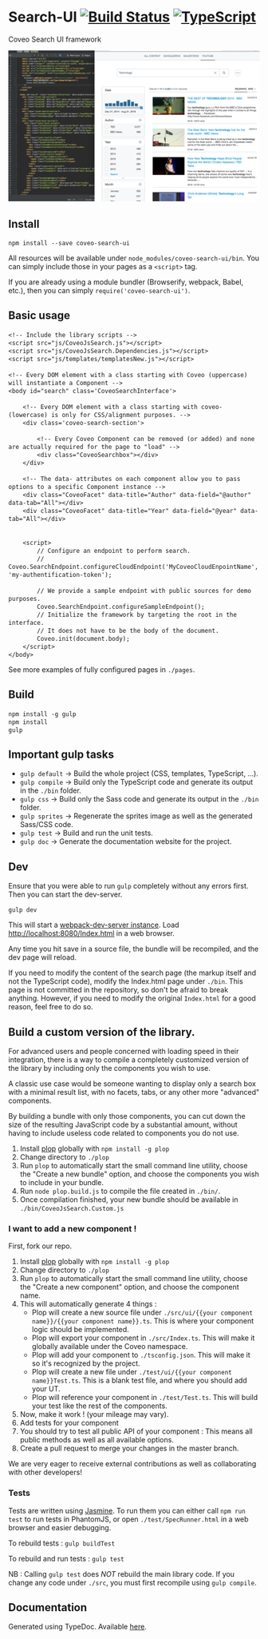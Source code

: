 # Search-UI [![Build Status](https://travis-ci.org/coveo/search-ui.svg?branch=master)](https://travis-ci.org/coveo/search-ui) [![TypeScript](https://badges.frapsoft.com/typescript/version/typescript-v18.svg?v=100)](https://github.com/ellerbrock/typescript-badges/)
Coveo Search UI framework

<img src='./docs/readme.png' />

## Install
    npm install --save coveo-search-ui

All resources will be available under `node_modules/coveo-search-ui/bin`. You can simply include those in your pages as a `<script>` tag.

If you are already using a module bundler (Browserify, webpack, Babel, etc.), then you can simply `require('coveo-search-ui')`.

## Basic usage

```
<!-- Include the library scripts -->
<script src="js/CoveoJsSearch.js"></script>
<script src="js/CoveoJsSearch.Dependencies.js"></script>
<script src="js/templates/templatesNew.js"></script>

<!-- Every DOM element with a class starting with Coveo (uppercase) will instantiate a Component -->
<body id="search" class='CoveoSearchInterface'>

    <!-- Every DOM element with a class starting with coveo- (lowercase) is only for CSS/alignment purposes. -->
    <div class='coveo-search-section'>

        <!-- Every Coveo Component can be removed (or added) and none are actually required for the page to "load" -->
        <div class="CoveoSearchbox"></div>
    </div>

    <!-- The data- attributes on each component allow you to pass options to a specific Component instance -->
    <div class="CoveoFacet" data-title="Author" data-field="@author" data-tab="All"></div>
    <div class="CoveoFacet" data-title="Year" data-field="@year" data-tab="All"></div>


    <script>
        // Configure an endpoint to perform search.
        // Coveo.SearchEndpoint.configureCloudEndpoint('MyCoveoCloudEnpointName', 'my-authentification-token');

        // We provide a sample endpoint with public sources for demo purposes.
        Coveo.SearchEndpoint.configureSampleEndpoint();
        // Initialize the framework by targeting the root in the interface.
        // It does not have to be the body of the document.
        Coveo.init(document.body);
    </script>
</body>

```

See more examples of fully configured pages in `./pages`.

## Build
    npm install -g gulp
    npm install
    gulp

## Important gulp tasks
* `gulp default` -> Build the whole project (CSS, templates, TypeScript, ...).
* `gulp compile` -> Build only the TypeScript code and generate its output in the `./bin` folder.
* `gulp css` -> Build only the Sass code and generate its output in the `./bin` folder.
* `gulp sprites` -> Regenerate the sprites image as well as the generated Sass/CSS code.
* `gulp test` -> Build and run the unit tests.
* `gulp doc` -> Generate the documentation website for the project.

## Dev

Ensure that you were able to run `gulp` completely without any errors first. Then you can start the dev-server.

    gulp dev

This will start a [webpack-dev-server instance](https://webpack.github.io/docs/webpack-dev-server.html).
Load [http://localhost:8080/Index.html](http://localhost:8080/Index.html) in a web browser.

Any time you hit save in a source file, the bundle will be recompiled, and the dev page will reload.

If you need to modify the content of the search page (the markup itself and not the TypeScript code), modify the Index.html page under `./bin`. This page is not committed in the repository, so don't be afraid to break anything. However, if you need to modify the original `Index.html` for a good reason, feel free to do so.

## Build a custom version of the library.

For advanced users and people concerned with loading speed in their integration, there is a way to compile a completely customized version of the library by including only the components you wish to use.

A classic use case would be someone wanting to display only a search box with a minimal result list, with no facets, tabs, or any other more "advanced" components.

By building a bundle with only those components, you can cut down the size of the resulting JavaScript code by a substantial amount, without having to include useless code related to components you do not use.

1. Install [plop](https://github.com/amwmedia/plop) globally with `npm install -g plop`
2. Change directory to `./plop`
3. Run `plop` to automatically start the small command line utility, choose the "Create a new bundle" option, and choose the components you wish to include in your bundle.
4. Run `node plop.build.js` to compile the file created in `./bin/`.
5. Once compilation finished, your new bundle should be available in `./bin/CoveoJsSearch.Custom.js`

### I want to add a new component !

First, fork our repo.

1. Install [plop](https://github.com/amwmedia/plop) globally with `npm install -g plop`
2. Change directory to `./plop`
3. Run `plop` to automatically start the small command line utility, choose the "Create a new component" option, and choose the component name.
4. This will automatically generate 4 things :
    * Plop will create a new source file under `./src/ui/{{your component name}}/{{your component name}}.ts`. This is where your component logic should be implemented.
    * Plop will export your component in `./src/Index.ts`. This will make it globally available under the Coveo namespace.
    * Plop will add your component to `./tsconfig.json`. This will make it so it's recognized by the project.
    * Plop will create a new file under `./test/ui/{{your component name}}Test.ts`. This is a blank test file, and where you should add your UT.
    * Plop will reference your component in `./test/Test.ts`. This will build your test like the rest of the components.
5. Now, make it work ! (your mileage may vary).
6. Add tests for your component
7. You should try to test all public API of your component : This means all public methods as well as all available options.
8. Create a pull request to merge your changes in the master branch.

We are very eager to receive external contributions as well as collaborating with other developers!

### Tests

Tests are written using [Jasmine](http://jasmine.github.io/2.4/introduction.html). To run them you can either call `npm run test` to run tests in PhantomJS, or open `./test/SpecRunner.html` in a web browser and easier debugging.

To rebuild tests : `gulp buildTest`

To rebuild and run tests : `gulp test`

NB : Calling `gulp test` does *NOT* rebuild the main library code. If you change any code under `./src`, you must first recompile using `gulp compile`.

## Documentation
Generated using TypeDoc. Available [here](https://coveo.github.io/search-ui/).

